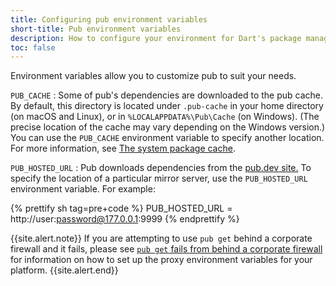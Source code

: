 ```yaml
---
title: Configuring pub environment variables
short-title: Pub environment variables
description: How to configure your environment for Dart's package management tool, pub.
toc: false
---
```


Environment variables allow you to customize pub to suit your needs.

`PUB_CACHE`
: Some of pub's dependencies are downloaded to the pub cache.
  By default, this directory is located under `.pub-cache`
  in your home directory (on macOS and Linux),
  or in `%LOCALAPPDATA%\Pub\Cache` (on Windows). (The precise location of the
  cache may vary depending on the Windows version.)
  You can use the `PUB_CACHE` environment
  variable to specify another location. For more information, see
  [The system package cache](/tools/pub/cmd/pub-get#the-system-package-cache).

`PUB_HOSTED_URL`
: Pub downloads dependencies from the [pub.dev site.]({{site.pub}})
  To specify the location of a particular mirror server,
  use the `PUB_HOSTED_URL` environment variable. For example:

{% prettify sh tag=pre+code %}
PUB_HOSTED_URL = http://user:password@177.0.0.1:9999
{% endprettify %}

{{site.alert.note}}
  If you are attempting to use `pub get` behind a corporate firewall
  and it fails, 
  please see [`pub get` fails from behind a corporate firewall][]
  for information on how to set up the proxy environment variables
  for your platform.
{{site.alert.end}}

[`pub get` fails from behind a corporate firewall]: /tools/pub/troubleshoot#pub-get-fails-from-behind-a-corporate-firewall

